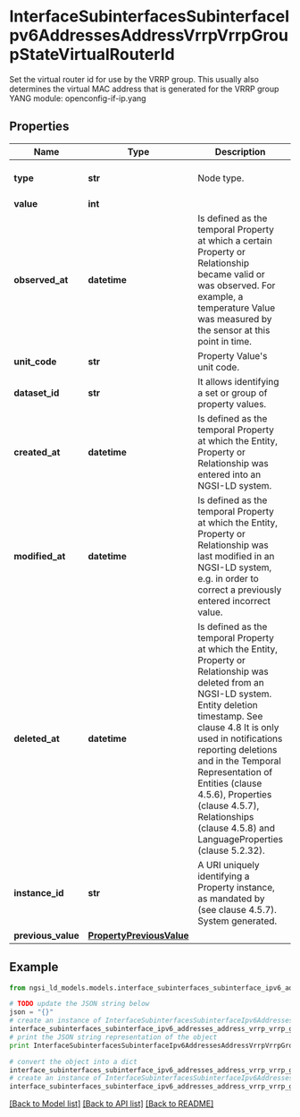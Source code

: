 # InterfaceSubinterfacesSubinterfaceIpv6AddressesAddressVrrpVrrpGroupStateVirtualRouterId

Set the virtual router id for use by the VRRP group. This usually also determines the virtual MAC address that is generated for the VRRP group  YANG module: openconfig-if-ip.yang 

## Properties

Name | Type | Description | Notes
------------ | ------------- | ------------- | -------------
**type** | **str** | Node type.  | [optional] [default to 'Property']
**value** | **int** |  | 
**observed_at** | **datetime** | Is defined as the temporal Property at which a certain Property or Relationship became valid or was observed. For example, a temperature Value was measured by the sensor at this point in time.  | [optional] 
**unit_code** | **str** | Property Value&#39;s unit code.  | [optional] 
**dataset_id** | **str** | It allows identifying a set or group of property values.  | [optional] 
**created_at** | **datetime** | Is defined as the temporal Property at which the Entity, Property or Relationship was entered into an NGSI-LD system.  | [optional] [readonly] 
**modified_at** | **datetime** | Is defined as the temporal Property at which the Entity, Property or Relationship was last modified in an NGSI-LD system, e.g. in order to correct a previously entered incorrect value.  | [optional] [readonly] 
**deleted_at** | **datetime** | Is defined as the temporal Property at which the Entity, Property or Relationship was deleted from an NGSI-LD system.  Entity deletion timestamp. See clause 4.8 It is only used in notifications reporting deletions and in the Temporal Representation of Entities (clause 4.5.6), Properties (clause 4.5.7), Relationships (clause 4.5.8) and LanguageProperties (clause 5.2.32).  | [optional] [readonly] 
**instance_id** | **str** | A URI uniquely identifying a Property instance, as mandated by (see clause 4.5.7). System generated.  | [optional] [readonly] 
**previous_value** | [**PropertyPreviousValue**](PropertyPreviousValue.md) |  | [optional] 

## Example

```python
from ngsi_ld_models.models.interface_subinterfaces_subinterface_ipv6_addresses_address_vrrp_vrrp_group_state_virtual_router_id import InterfaceSubinterfacesSubinterfaceIpv6AddressesAddressVrrpVrrpGroupStateVirtualRouterId

# TODO update the JSON string below
json = "{}"
# create an instance of InterfaceSubinterfacesSubinterfaceIpv6AddressesAddressVrrpVrrpGroupStateVirtualRouterId from a JSON string
interface_subinterfaces_subinterface_ipv6_addresses_address_vrrp_vrrp_group_state_virtual_router_id_instance = InterfaceSubinterfacesSubinterfaceIpv6AddressesAddressVrrpVrrpGroupStateVirtualRouterId.from_json(json)
# print the JSON string representation of the object
print InterfaceSubinterfacesSubinterfaceIpv6AddressesAddressVrrpVrrpGroupStateVirtualRouterId.to_json()

# convert the object into a dict
interface_subinterfaces_subinterface_ipv6_addresses_address_vrrp_vrrp_group_state_virtual_router_id_dict = interface_subinterfaces_subinterface_ipv6_addresses_address_vrrp_vrrp_group_state_virtual_router_id_instance.to_dict()
# create an instance of InterfaceSubinterfacesSubinterfaceIpv6AddressesAddressVrrpVrrpGroupStateVirtualRouterId from a dict
interface_subinterfaces_subinterface_ipv6_addresses_address_vrrp_vrrp_group_state_virtual_router_id_form_dict = interface_subinterfaces_subinterface_ipv6_addresses_address_vrrp_vrrp_group_state_virtual_router_id.from_dict(interface_subinterfaces_subinterface_ipv6_addresses_address_vrrp_vrrp_group_state_virtual_router_id_dict)
```
[[Back to Model list]](../README.md#documentation-for-models) [[Back to API list]](../README.md#documentation-for-api-endpoints) [[Back to README]](../README.md)


